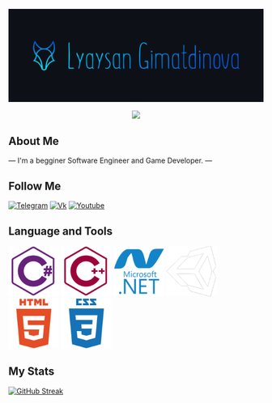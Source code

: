 ![Header](https://github.com/EmilyHansenA/EmilyHansenA/blob/main/Assets/Preview.png)

<div id="header" align="center">
  <img src="https://thumbs.gfycat.com/DelectableFirsthandDuiker-mobile.mp4" width="100"/>
</div>

## About Me

—  I'm a begginer Software Engineer and Game Developer.
— 


## Follow Me

[![Telegram](https://img.shields.io/badge/Telegram-31a8df?style=for-the-badge&logo=Telegram)](https://t.me/EmilyHansen)
[![Vk](https://img.shields.io/badge/Vkontakte-31a8df?style=for-the-badge&logo=Vk)](https://vk.com/id79890875)
[![Youtube](https://img.shields.io/badge/Youtube-FF0000?style=for-the-badge&logo=Youtube)](https://youtube.com/playlist?list=PLHlE5HA4L6l1KzkDrNnS-ErOyGzNYDdJj)

## Language and Tools

<div>
<img src="https://github.com/devicons/devicon/blob/master/icons/csharp/csharp-line.svg" title="C#" **alt="C#" width="100" height="100"/> 
<img src="https://github.com/devicons/devicon/blob/master/icons/cplusplus/cplusplus-line.svg" title="C++" **alt="C++" width="100" height="100"/> 
<img src="https://github.com/devicons/devicon/blob/master/icons/dot-net/dot-net-plain-wordmark.svg" title="DotNet" **alt="DotNet" width="100" height="100"/>
<img src="https://github.com/EmilyHansenA/EmilyHansenA/blob/main/Assets/Unity.png" title="Unity" **alt="Unity" width="100" height="100"/>
<img src="https://github.com/devicons/devicon/blob/master/icons/html5/html5-plain-wordmark.svg" title="Html5" **alt="Html5" width="100" height="100"/>
<img src="https://github.com/devicons/devicon/blob/master/icons/css3/css3-plain-wordmark.svg" title="Css" **alt="Css" width="100" height="100"/>
</div>

## My Stats

[![GitHub Streak](http://github-readme-streak-stats.herokuapp.com?user=EmilyHansen&theme=github-dark-blue&hide_border=true&date_format=j%20M%5B%20Y%5D)](https://git.io/streak-stats)